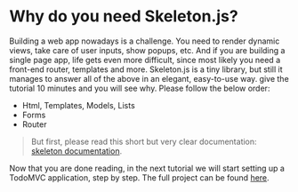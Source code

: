 # Why do you need Skeleton.js?

Building a web app nowadays is a challenge. You need to render dynamic views, take care of user inputs, show popups, etc.
And if you are building a single page app, life gets even more difficult, since most likely you need a front-end router,
templates and more.
Skeleton.js is a tiny library, but still it manages to answer all of the above in an elegant, easy-to-use way.
give the tutorial 10 minutes and you will see why.
Please follow the below order:
* Html, Templates, Models, Lists
* Forms
* Router

> But first, please read this short but very clear documentation: [skeleton documentation](https://github.com/guypeer8/skeleton.js).

Now that you are done reading, in the next tutorial we will start setting up a TodoMVC application, step by step.
The full project can be found [here](https://github.com/guypeer8/skeleton.js/tree/master/examples/TodoMVC/public).